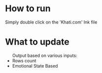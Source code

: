 # How to run
Simply double click on the 'Khati.com' Ink file

# What to update
<ul>Output based on various inputs:
  <li>Rows count</li>
  <li>Emotional State Based</li>
</ul> 
